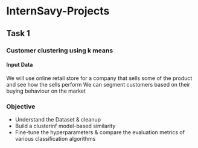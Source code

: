 # InternSavy-Projects
## Task 1
### Customer clustering using k means


#### Input Data
We will use online retail store for a company that sells some of the product and see how the sells perform
We can segment customers based on their buying behaviour on the market

### Objective
* Understand the Dataset & cleanup
* Build a clusterinf model-based similarity
* Fine-tune the hyperparameters & compare the evaluation metrics of various classification algorithms


